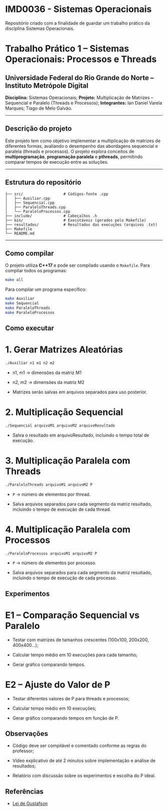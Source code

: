 # IMD0036 - Sistemas Operacionais
Repositório criado com a finalidade de guardar um trabalho prático da disciplina Sistemas Operacionais.

# Trabalho Prático 1 – Sistemas Operacionais: Processos e Threads

## Universidade Federal do Rio Grande do Norte – Instituto Metrópole Digital
**Disciplina:** Sistemas Operacionais;
**Projeto:** Multiplicação de Matrizes – Sequencial e Paralelo (Threads e Processos);
**Integrantes:** Ian Daniel Varela Marques; Tiago de Melo Galvão.

---

## Descrição do projeto

Este projeto tem como objetivo implementar a multiplicação de matrizes de diferentes formas, avaliando o desempenho das abordagens sequencial e paralela (threads e processos). O projeto explora conceitos de **multiprogramação**, **programação paralela** e **pthreads**, permitindo comparar tempos de execução entre as soluções.  

---

## Estrutura do repositório

```
├── src/                  # Códigos-fonte .cpp
│   ├── Auxiliar.cpp
│   ├── Sequencial.cpp
│   ├── ParaleloThreads.cpp
│   └── ParaleloProcessos.cpp
├── include/              # Cabeçalhos .h
├── bin/                  # Executáveis (gerados pelo Makefile)
├── resultados/           # Resultados das execuções (arquivos .txt)
├── Makefile
└── README.md
```

---

## Como compilar

O projeto utiliza **C++17** e pode ser compilado usando o `Makefile`. Para compilar todos os programas:

```bash
make all
```

Para compilar um programa específico:

```bash
make Auxiliar
make Sequencial
make ParaleloThreads
make ParaleloProcessos
```

## Como executar

# 1. Gerar Matrizes Aleatórias
   ```bash
   ./Auxiliar n1 m1 n2 m2
   ```
- n1, m1 → dimensões da matriz M1

- n2, m2 → dimensões da matriz M2

- Matrizes serão salvas em arquivos separados para uso posterior.

# 2. Multiplicação Sequencial
  ```bash
  ./Sequencial arquivoM1 arquivoM2 arquivoResultado
  ```
- Salva o resultado em arquivoResultado, incluindo o tempo total de execução.

# 3. Multiplicação Paralela com Threads
   ```bash
   ./ParaleloThreads arquivoM1 arquivoM2 P
   ```
  - ```P``` → número de elementos por thread.

  - Salva arquivos separados para cada segmento da matriz resultado, incluindo o tempo de execução de cada thread.

# 4. Multiplicação Paralela com Processos
   ```bash
   ./ParaleloProcessos arquivoM1 arquivoM2 P
   ```
  - ```P``` → número de elementos por processo.

  - Salva arquivos separados para cada segmento da matriz resultado, incluindo o tempo de execução de cada processo.

## Experimentos

# E1 – Comparação Sequencial vs Paralelo

- Testar com matrizes de tamanhos crescentes (100x100, 200x200, 400x400...);

- Calcular tempo médio em 10 execuções para cada tamanho;

- Gerar gráfico comparando tempos.

# E2 – Ajuste do Valor de P

- Testar diferentes valores de P para threads e processos;

- Calcular tempo médio em 10 execuções;

- Gerar gráfico comparando tempos em função de P.

## Observações

- Código deve ser compilável e comentado conforme as regras do professor;

- Vídeo explicativo de até 2 minutos sobre implementação e análise de resultados;

- Relatório com discussão sobre os experimentos e escolha do P ideal.

## Referências

- [Lei de Gustafson](https://en.wikipedia.org/wiki/Gustafson%27s_law)
